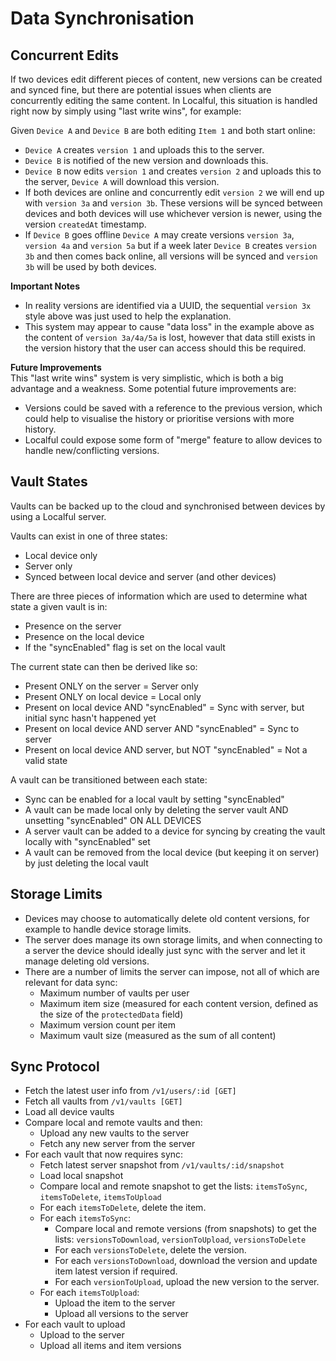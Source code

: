 # Data Synchronisation

## Concurrent Edits

If two devices edit different pieces of content, new versions can be created and synced fine, but there are
potential issues when clients are concurrently editing the same content. In Localful, this situation is
handled right now by simply using "last write wins", for example:

Given `Device A` and `Device B` are both editing `Item 1` and both start online:
- `Device A` creates `version 1` and uploads this to the server.
- `Device B` is notified of the new version and downloads this.
- `Device B` now edits `version 1` and creates `version 2` and uploads this to the server, `Device A` will download this version.
- If both devices are online and concurrently edit `version 2` we will end up with `version 3a` and `version 3b`. These versions will be synced between devices
and both devices will use whichever version is newer, using the version `createdAt` timestamp.
- If `Device B` goes offline `Device A` may create versions `version 3a`, `version 4a` and `version 5a` but if a week later `Device B` creates `version 3b` and then comes back online, all versions will be synced and `version 3b` will be used by both devices.

**Important Notes**
- In reality versions are identified via a UUID, the sequential `version 3x` style above was just used to help the explanation.
- This system may appear to cause "data loss" in the example above as the content of `version 3a/4a/5a` is lost, however that data still exists in 
the version history that the user can access should this be required.

**Future Improvements**  
This "last write wins" system is very simplistic, which is both a big advantage and a weakness. Some potential future improvements are:
- Versions could be saved with a reference to the previous version, which could help to visualise the history or prioritise versions with more history.
- Localful could expose some form of "merge" feature to allow devices to handle new/conflicting versions.

## Vault States

Vaults can be backed up to the cloud and synchronised between devices by using a Localful server.

Vaults can exist in one of three states:
- Local device only
- Server only
- Synced between local device and server (and other devices)

There are three pieces of information which are used to determine what state a given vault is in:
- Presence on the server
- Presence on the local device
- If the "syncEnabled" flag is set on the local vault

The current state can then be derived like so:
- Present ONLY on the server = Server only
- Present ONLY on local device = Local only
- Present on local device AND "syncEnabled" = Sync with server, but initial sync hasn't happened yet
- Present on local device AND server AND "syncEnabled" = Sync to server
- Present on local device AND server, but NOT "syncEnabled" = Not a valid state

A vault can be transitioned between each state:
- Sync can be enabled for a local vault by setting "syncEnabled"
- A vault can be made local only by deleting the server vault AND unsetting "syncEnabled" ON ALL DEVICES
- A server vault can be added to a device for syncing by creating the vault locally with "syncEnabled" set
- A vault can be removed from the local device (but keeping it on server) by just deleting the local vault


## Storage Limits
- Devices may choose to automatically delete old content versions, for example to handle device storage limits.
- The server does manage its own storage limits, and when connecting to a server the device should ideally just sync with the server and let it manage deleting old versions.
- There are a number of limits the server can impose, not all of which are relevant for data sync:
  - Maximum number of vaults per user
  - Maximum item size (measured for each content version, defined as the size of the `protectedData` field)
  - Maximum version count per item
  - Maximum vault size (measured as the sum of all content)

## Sync Protocol
- Fetch the latest user info from `/v1/users/:id [GET]`
- Fetch all vaults from `/v1/vaults [GET]`
- Load all device vaults
- Compare local and remote vaults and then:
  - Upload any new vaults to the server
  - Fetch any new server from the server
- For each vault that now requires sync:
  - Fetch latest server snapshot from `/v1/vaults/:id/snapshot`
  - Load local snapshot
  - Compare local and remote snapshot to get the lists: `itemsToSync`, `itemsToDelete`, `itemsToUpload`
  - For each `itemsToDelete`, delete the item.
  - For each `itemsToSync`:
    - Compare local and remote versions (from snapshots) to get the lists: `versionsToDownload`, `versionToUpload`, `versionsToDelete`
    - For each `versionsToDelete`, delete the version.
    - For each `versionsToDownload`, download the version and update item latest version if required.
    - For each `versionToUpload`, upload the new version to the server.
  - For each `itemsToUpload`:
    - Upload the item to the server
    - Upload all versions to the server
- For each vault to upload
  - Upload to the server
  - Upload all items and item versions
